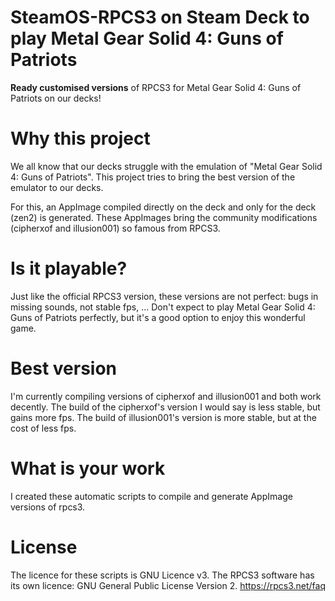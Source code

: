 # SteamOS-RPCS3 on Steam Deck to play Metal Gear Solid 4: Guns of Patriots

**Ready customised versions** of RPCS3 for Metal Gear Solid 4: Guns of Patriots on our decks!

# Why this project

We all know that our decks struggle with the emulation of "Metal Gear Solid 4: Guns of Patriots". This project tries to bring the best version of the emulator to our decks.

For this, an AppImage compiled directly on the deck and only for the deck (zen2) is generated. These AppImages bring the community modifications (cipherxof and illusion001) so famous from RPCS3.

# Is it playable?

Just like the official RPCS3 version, these versions are not perfect: bugs in missing sounds, not stable fps, ... 
Don't expect to play Metal Gear Solid 4: Guns of Patriots perfectly, but it's a good option to enjoy this wonderful game.

# Best version

I'm currently compiling versions of cipherxof and illusion001 and both work decently. The build of the cipherxof's version I would say is less stable, but gains more fps. The build of illusion001's version is more stable, but at the cost of less fps.

# What is your work
I created these automatic scripts to compile and generate AppImage versions of rpcs3.

# License
The licence for these scripts is GNU Licence v3. The RPCS3 software has its own licence: GNU General Public License Version 2. https://rpcs3.net/faq

